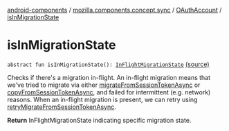 [android-components](../../index.md) / [mozilla.components.concept.sync](../index.md) / [OAuthAccount](index.md) / [isInMigrationState](./is-in-migration-state.md)

# isInMigrationState

`abstract fun isInMigrationState(): `[`InFlightMigrationState`](../-in-flight-migration-state/index.md) [(source)](https://github.com/mozilla-mobile/android-components/blob/master/components/concept/sync/src/main/java/mozilla/components/concept/sync/OAuthAccount.kt#L209)

Checks if there's a migration in-flight. An in-flight migration means that we've tried to migrate
via either [migrateFromSessionTokenAsync](migrate-from-session-token-async.md) or [copyFromSessionTokenAsync](copy-from-session-token-async.md), and failed for intermittent
(e.g. network)
reasons. When an in-flight migration is present, we can retry using [retryMigrateFromSessionTokenAsync](retry-migrate-from-session-token-async.md).

**Return**
InFlightMigrationState indicating specific migration state.

